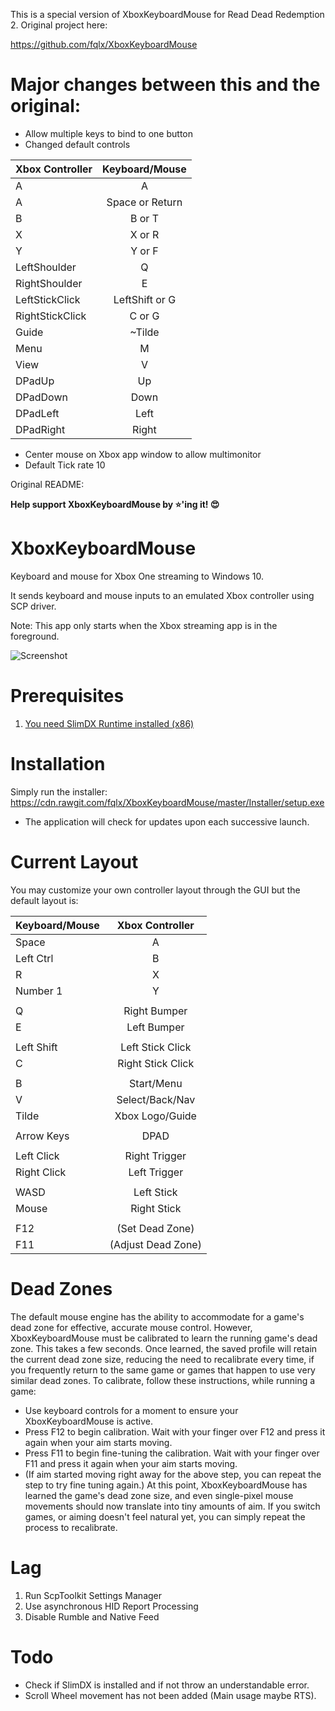 This is a special version of XboxKeyboardMouse for Read Dead Redemption 2. Original project here:

https://github.com/fqlx/XboxKeyboardMouse

# Major changes between this and the original:

* Allow multiple keys to bind to one button
* Changed default controls

| Xbox Controller | Keyboard/Mouse |
| ------------- |:-----------------:|
| A       | A                 |
| A | Space or Return    |
| B | B or T    |
| X | X or R    |
| Y | Y or F    |
| LeftShoulder |Q    |
| RightShoulder |E    |
| LeftStickClick |LeftShift or G    |
| RightStickClick |C or G    |
| Guide |~Tilde    |
| Menu |M    |
| View |V    |
| DPadUp |Up    |
| DPadDown |Down    |
| DPadLeft |Left    |
| DPadRight |Right    |

* Center mouse on Xbox app window to allow multimonitor
* Default Tick rate 10

Original README:


**Help support XboxKeyboardMouse by ⭐️'ing it! 😍**

# XboxKeyboardMouse
Keyboard and mouse for Xbox One streaming to Windows 10.

It sends keyboard and mouse inputs to an emulated Xbox controller using SCP driver.  

Note: This app only starts when the Xbox streaming app is in the foreground.

![Screenshot](https://cloud.githubusercontent.com/assets/6545688/23099037/50091be8-f655-11e6-838c-b94d7a62572b.PNG "Image of the GUI as of 11/12/16")

# Prerequisites
1. [You need SlimDX Runtime installed (x86)](https://slimdx.org/download.php)

# Installation
Simply run the installer: https://cdn.rawgit.com/fqlx/XboxKeyboardMouse/master/Installer/setup.exe
* The application will check for updates upon each successive launch.

# Current Layout
You may customize your own controller layout through the GUI but the default layout is:

| Keyboard/Mouse| Xbox Controller   |
| ------------- |:-----------------:|
| Space         | A                 |
| Left Ctrl     | B                 |
| R             | X                 |
| Number 1      | Y                 |
|               |                   |
| Q             | Right Bumper      |
| E             | Left Bumper       |
|               |                   |
| Left Shift    | Left Stick Click  |
| C             | Right Stick Click |
|               |                   |
| B             | Start/Menu        |
| V             | Select/Back/Nav   |
| Tilde         | Xbox Logo/Guide   |
|               |                   |
| Arrow Keys    | DPAD              |
|               |                   |
| Left Click    | Right Trigger     |
| Right Click   | Left Trigger      |
|               |                   |
| WASD          | Left Stick        |
| Mouse         | Right Stick       |
|               |                   |
| F12           | (Set Dead Zone)   |
| F11           | (Adjust Dead Zone)|

# Dead Zones
The default mouse engine has the ability to accommodate for a game's dead zone for effective, accurate mouse control.
However, XboxKeyboardMouse must be calibrated to learn the running game's dead zone. This takes a few seconds.
Once learned, the saved profile will retain the current dead zone size, reducing the need to recalibrate every time, if you frequently return to the same game or games that happen to use very similar dead zones.
To calibrate, follow these instructions, while running a game:
* Use keyboard controls for a moment to ensure your XboxKeyboardMouse is active.
* Press F12 to begin calibration. Wait with your finger over F12 and press it again when your aim starts moving.
* Press F11 to begin fine-tuning the calibration. Wait with your finger over F11 and press it again when your aim starts moving.
* (If aim started moving right away for the above step, you can repeat the step to try fine tuning again.)
At this point, XboxKeyboardMouse has learned the game's dead zone size, and even single-pixel mouse movements should now translate into tiny amounts of aim. If you switch games, or aiming doesn't feel natural yet, you can simply repeat the process to recalibrate.

# Lag
1.  Run ScpToolkit Settings Manager
2.  Use asynchronous HID Report Processing
3.  Disable Rumble and Native Feed

# Todo
* Check if SlimDX is installed and if not throw an understandable error.
* Scroll Wheel movement has not been added (Main usage maybe RTS).
